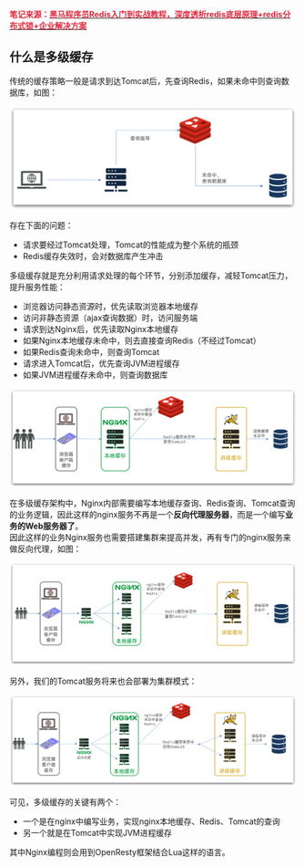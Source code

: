 **<font style="color:#DF2A3F;">笔记来源：</font>**[**<font style="color:#DF2A3F;">黑马程序员Redis入门到实战教程，深度透析redis底层原理+redis分布式锁+企业解决方案</font>**](https://www.bilibili.com/video/BV1cr4y1671t/?spm_id_from=333.337.search-card.all.click&vd_source=e8046ccbdc793e09a75eb61fe8e84a30)

## 什么是多级缓存
传统的缓存策略一般是请求到达Tomcat后，先查询Redis，如果未命中则查询数据库，如图：

![](images/165.png)

存在下面的问题：

+ 请求要经过Tomcat处理，Tomcat的性能成为整个系统的瓶颈
+ Redis缓存失效时，会对数据库产生冲击



多级缓存就是充分利用请求处理的每个环节，分别添加缓存，减轻Tomcat压力，提升服务性能：

+ 浏览器访问静态资源时，优先读取浏览器本地缓存
+ 访问非静态资源（ajax查询数据）时，访问服务端
+ 请求到达Nginx后，优先读取Nginx本地缓存
+ 如果Nginx本地缓存未命中，则去直接查询Redis（不经过Tomcat）
+ 如果Redis查询未命中，则查询Tomcat
+ 请求进入Tomcat后，优先查询JVM进程缓存
+ 如果JVM进程缓存未命中，则查询数据库

![](images/166.png)

在多级缓存架构中，Nginx内部需要编写本地缓存查询、Redis查询、Tomcat查询的业务逻辑，因此这样的nginx服务不再是一个**反向代理服务器**，而是一个编写**业务的Web服务器了**。  
因此这样的业务Nginx服务也需要搭建集群来提高并发，再有专门的nginx服务来做反向代理，如图：

![](images/167.png)

另外，我们的Tomcat服务将来也会部署为集群模式：

![](images/168.png)



可见，多级缓存的关键有两个：

+ 一个是在nginx中编写业务，实现nginx本地缓存、Redis、Tomcat的查询
+ 另一个就是在Tomcat中实现JVM进程缓存

其中Nginx编程则会用到OpenResty框架结合Lua这样的语言。

